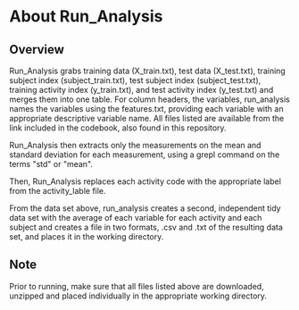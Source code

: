 # About Run_Analysis

## Overview
Run_Analysis grabs training data (X_train.txt), test data (X_test.txt), training subject index (subject_train.txt), test subject index (subject_test.txt), training activity index (y_train.txt), and test activity index (y_test.txt) and merges them into one table. For column headers, the variables, run_analysis names the variables using the features.txt, providing each variable with an appropriate descriptive variable name. All files listed are available from the link included in the codebook, also found in this repository.

Run_Analysis then extracts only the measurements on the mean and standard deviation for each measurement, using a grepl command on the terms "std" or "mean".

Then, Run_Analysis replaces each activity code with the appropriate label from the activity_lable file.  

From the data set above, run_analysis creates a second, independent tidy data set with the average of each variable for each activity and each subject and creates a file in two formats, .csv and .txt of the resulting data set, and places it in the working directory.

## Note
Prior to running, make sure that all files listed above are downloaded, unzipped and placed individually in the appropriate working directory.  

